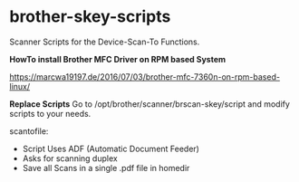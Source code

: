 # brother-skey-scripts
Scanner Scripts for the Device-Scan-To Functions.

**HowTo install Brother MFC Driver on RPM based System**

https://marcwa19197.de/2016/07/03/brother-mfc-7360n-on-rpm-based-linux/

**Replace Scripts**
Go to /opt/brother/scanner/brscan-skey/script and modify scripts to your needs.


scantofile:
- Script Uses ADF (Automatic Document Feeder)
- Asks for scanning duplex
- Save all Scans in a single .pdf file in homedir
